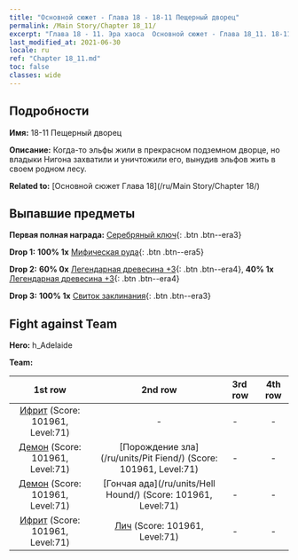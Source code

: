 ```yaml
---
title: "Основной сюжет - Глава 18 - 18-11 Пещерный дворец"
permalink: /Main Story/Chapter 18_11/
excerpt: "Глава 18 - 11. Эра хаоса  Основной сюжет - Глава 18_11. 18-11 Пещерный дворец"
last_modified_at: 2021-06-30
locale: ru
ref: "Chapter 18_11.md"
toc: false
classes: wide
---
```


## Подробности

 **Имя:** 18-11 Пещерный дворец

 **Описание:** Когда-то эльфы жили в прекрасном подземном дворце, но владыки Нигона захватили и уничтожили его, вынудив эльфов жить в своем родном лесу.

 **Related to:** [Основной сюжет Глава 18](/ru/Main Story/Chapter 18/)

## Выпавшие предметы

 **Первая полная награда:** [Серебряный ключ](/ItemsRU/con_693/){: .btn .btn--era3}

 **Drop 1:** **100% 1x** [Мифическая руда](/ItemsRU/mat_61/){: .btn .btn--era5}

 **Drop 2:** **60% 0x** [Легендарная древесина +3](/ItemsRU/mat_55/){: .btn .btn--era4}, **40% 1x** [Легендарная древесина +3](/ItemsRU/mat_55/){: .btn .btn--era4}

 **Drop 3:** **100% 1x** [Свиток заклинания](/ItemsRU/con_694/){: .btn .btn--era3}


## Fight against Team
 **Hero:** h_Adelaide

 **Team:**


  | 1st row | 2nd row | 3rd row | 4th row |
  |:----:|:----:|:----|:----:|
  | [Ифрит](/ru/units/Efreeti/) (Score: 101961, Level:71)  | - | - | - |
  | [Демон](/ru/units/Demon/) (Score: 101961, Level:71)  | [Порождение зла](/ru/units/Pit Fiend/) (Score: 101961, Level:71)  | - | - |
  | [Демон](/ru/units/Demon/) (Score: 101961, Level:71)  | [Гончая ада](/ru/units/Hell Hound/) (Score: 101961, Level:71)  | - | - |
  | [Ифрит](/ru/units/Efreeti/) (Score: 101961, Level:71)  | [Лич](/ru/units/Lich/) (Score: 101961, Level:71)  | - | - |


